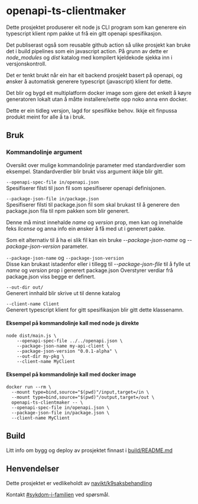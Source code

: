 openapi-ts-clientmaker
=======================

Dette prosjektet produserer eit node js CLI program som kan generere ein typescript klient npm pakke ut frå ein gitt openapi spesifikasjon.

Det publiserast også som reusable github action så ulike prosjekt kan bruke det i build pipelines som ein javascript action. 
På grunn av dette er _node_modules_ og _dist_ katalog med kompilert kjeldekode sjekka inn i versjonskontroll.

Det er tenkt brukt når ein har eit backend prosjekt basert på openapi, og ønsker å automatisk generere typescript (javascript) klient for dette.

Det blir og bygd eit multiplatform docker image som gjere det enkelt å køyre generatoren lokalt utan å måtte installere/sette opp noko anna enn docker.

Dette er ein tidleg versjon, lagd for spesifikke behov. Ikkje eit finpussa produkt meint for alle å ta i bruk.

## Bruk

### Kommandolinje argument
Oversikt over mulige kommandolinje parameter med standardverdier som eksempel. Standardverdier blir brukt viss argument ikkje blir gitt.

`--openapi-spec-file in/openapi.json` <br>
Spesifiserer filsti til json fil som spesifiserer openapi definisjonen.

`--package-json-file in/package.json`<br>
Spesifiserer filsti til package.json fil som skal brukast til å generere den package.json fila til npm pakken som blir generert.

Denne må minst innehalde _name_ og _version_ prop, men kan og innehalde feks _license_ og anna info ein ønsker å få med ut i generert pakke. 

Som eit alternativ til å ha ei slik fil kan ein bruke _--package-json-name_ og _--package-json-version_ parameter.

`--package-json-name` og `--package-json-version`<br>
Disse kan brukast istadenfor eller i tillegg til _--package-json-file_ til å fylle ut _name_ og _version_ prop i generert package.json
Overstyrer verdiar frå package.json viss begge er definert.

`--out-dir out/`<br>
Generert innhald blir skrive ut til denne katalog

`--client-name Client`<br>
Generert typescript klient for gitt spesifikasjon blir gitt dette klassenamn.

#### Eksempel på kommandolinje kall med node js direkte
```
node dist/main.js \
    --openapi-spec-file ../../openapi.json \
    --package-json-name my-api-client \
    --package-json-version "0.0.1-alpha" \
    --out-dir my-pkg \
    --client-name MyClient
```

#### Eksempel på kommandolinje kall med docker image
```shell
docker run --rm \
  --mount type=bind,source="$(pwd)"/input,target=/in \
  --mount type=bind,source="$(pwd)"/output,target=/out \
  openapi-ts-clientmaker -- \
  --openapi-spec-file in/openapi.json \
  --package-json-file in/package.json \
  --client-name MyClient
```

## Build
Litt info om bygg og deploy av prosjektet finnast i [build/README.md](build/README.md)

## Henvendelser
Dette prosjektet er vedlikeholdt av [navikt/k9saksbehandling](CODEOWNERS) 

Kontakt [#sykdom-i-familien](https://nav-it.slack.com/archives/CNGKVQVJ9) ved spørsmål.
